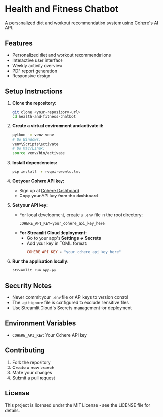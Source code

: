 # Health and Fitness Chatbot

A personalized diet and workout recommendation system using Cohere's AI API.

## Features

- Personalized diet and workout recommendations
- Interactive user interface
- Weekly activity overview
- PDF report generation
- Responsive design

## Setup Instructions

1. **Clone the repository:**
   ```bash
   git clone <your-repository-url>
   cd health-and-fitness-chatbot
   ```

2. **Create a virtual environment and activate it:**
   ```bash
   python -m venv venv
   # On Windows:
   venv\Scripts\activate
   # On Mac/Linux:
   source venv/bin/activate
   ```

3. **Install dependencies:**
   ```bash
   pip install -r requirements.txt
   ```

4. **Get your Cohere API key:**
   - Sign up at [Cohere Dashboard](https://dashboard.cohere.com/)
   - Copy your API key from the dashboard

5. **Set your API key:**
   - For local development, create a `.env` file in the root directory:
     ```env
     COHERE_API_KEY=your_cohere_api_key_here
     ```
   - **For Streamlit Cloud deployment:**
     - Go to your app's **Settings → Secrets**
     - Add your key in TOML format:
       ```toml
       COHERE_API_KEY = "your_cohere_api_key_here"
       ```

6. **Run the application locally:**
   ```bash
   streamlit run app.py
   ```

## Security Notes

- Never commit your `.env` file or API keys to version control
- The `.gitignore` file is configured to exclude sensitive files
- Use Streamlit Cloud's Secrets management for deployment

## Environment Variables

- `COHERE_API_KEY`: Your Cohere API key

## Contributing

1. Fork the repository
2. Create a new branch
3. Make your changes
4. Submit a pull request

## License

This project is licensed under the MIT License - see the LICENSE file for details.
